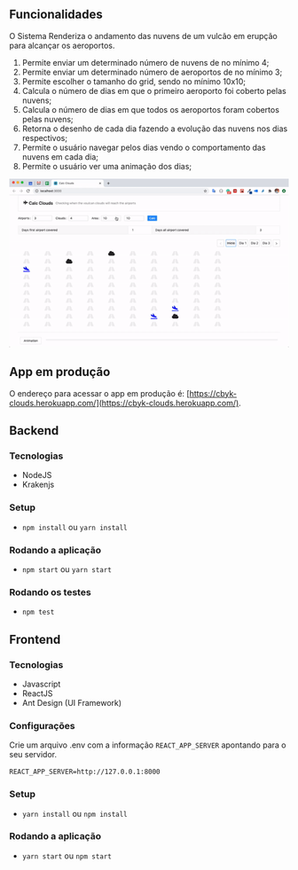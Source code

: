 ## Funcionalidades

O Sistema Renderiza o andamento das nuvens de um vulcão em erupção para alcançar os aeroportos.

1. Permite enviar um determinado número de nuvens de no mínimo 4;
2. Permite enviar um determinado número de aeroportos de no mínimo 3;
3. Permite escolher o tamanho do grid, sendo no mínimo 10x10;
4. Calcula o número de dias em que o primeiro aeroporto foi coberto pelas nuvens;
5. Calcula o número de dias em que todos os aeroportos foram cobertos pelas nuvens;
6. Retorna o desenho de cada dia fazendo a evolução das nuvens nos dias respectivos;
7. Permite o usuário navegar pelos dias vendo o comportamento das nuvens em cada dia;
8. Permite o usuário ver uma animação dos dias;

![App Demo](./app.gif)

## App em produção

O endereço para acessar o app em produção é: [https://cbyk-clouds.herokuapp.com/](https://cbyk-clouds.herokuapp.com/).


## Backend

### Tecnologias
* NodeJS
* Krakenjs


### Setup
* ```npm install``` ou ```yarn install```


### Rodando a aplicação
* ```npm start``` ou ```yarn start```

### Rodando os testes
* ```npm test```


## Frontend

### Tecnologias
* Javascript
* ReactJS
* Ant Design (UI Framework)

### Configurações

Crie um arquivo .env com a informação `REACT_APP_SERVER` apontando para o seu servidor.

```
REACT_APP_SERVER=http://127.0.0.1:8000
```

### Setup
* ```yarn install``` ou ```npm install```


### Rodando a aplicação
* ```yarn start``` ou ```npm start```
